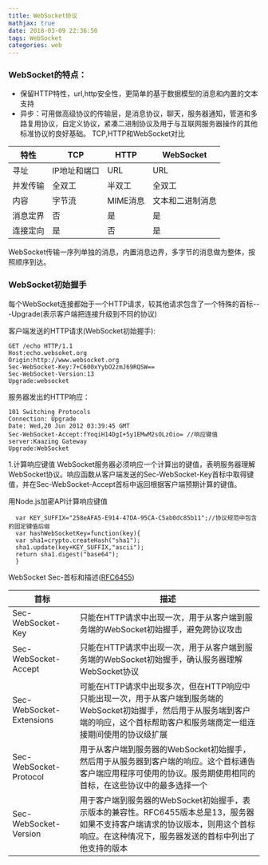 ```yaml
---
title: WebSocket协议
mathjax: true
date: 2018-03-09 22:36:50
tags: WebSocket
categories: web
---
```

### WebSocket的特点：
- 保留HTTP特性，url,http安全性，更简单的基于数据模型的消息和内置的文本支持
- 异步：可用做高级协议的传输层，是消息协议，聊天，服务器通知，管道和多路复用协议，自定义协议，紧凑二进制协议及用于与互联网服务器操作的其他标准协议的良好基础。
TCP,HTTP和WebSocket对比

特性|TCP|HTTP|WebSocket
--|--|--|--
寻址|IP地址和端口|URL|URL
并发传输|全双工|半双工|全双工
内容|字节流|MIME消息|文本和二进制消息
消息定界|否|是|是
连接定向|是|否|是
<!--more-->
WebSocket传输一序列单独的消息，内置消息边界，多字节的消息做为整体，按照顺序到达。
### WebSocket初始握手
每个WebSocket连接都始于一个HTTP请求，较其他请求包含了一个特殊的首标---Upgrade(表示客户端把连接升级到不同的协议)

客户端发送的HTTP请求(WebSocket初始握手):
```
GET /echo HTTP/1.1
Host:echo.websoket.org
Origin:http://www.websocket.org
Sec-WebSocket-Key:7+C600xYybO2zmJ69RQSW==
Sec-WebSocket-Version:13
Upgrade:websocket
```
服务器发出的HTTP响应：
```
101 Switching Protocols
Connection: Upgrade
Date: Wed,20 Jun 2012 03:39:45 GMT
Sec-WebSocket-Accept:fYoqiH14DgI+5y1EMwM2sOLzOio= //响应键值
server:Kaazing Gateway
Upgrade:WebSocket
```
1.计算响应键值
  WebSocket服务器必须响应一个计算出的键值，表明服务器理解WebSocket协议。响应函数从客户端发送的Sec-WebSocket-Key首标中取得键值，并在Sec-WebSocket-Accept首标中返回根据客户端预期计算的键值。
  
  用Node.js加密API计算响应键值
  ```
    var KEY_SUFFIX="258eAFA5-E914-47DA-95CA-C5ab0dc85b11";//协议规范中包含的固定键值后缀
    var hashWebSocketKey=function(key){
    var sha1=crypto.createHash("sha1");
    sha1.update(key+KEY_SUFFIX,"ascii");
    return sha1.digest("base64");
    }
  ```
  WebSocket Sec-首标和描述([RFC6455](https://tools.ietf.org/html/rfc6455))
  
  首标|描述
  --|--
  Sec-WebSocket-Key|只能在HTTP请求中出现一次，用于从客户端到服务端的WebSocket初始握手，避免跨协议攻击
  Sec-WebSocket-Accept|只能在HTTP请求中出现一次，用于从客户端到服务端的WebSocket初始握手，确认服务器理解WebSocket协议
  Sec-WebSocket-Extensions|可能在HTTP请求中出现多次，但在HTTP响应中只能出现一次，用于从客户端到服务端的WebSocket初始握手，然后用于从服务端到客户端的响应，这个首标帮助客户和服务端商定一组连接期间使用的协议级扩展
  Sec-WebSocket-Protocol|用于从客户端到服务器的WebSocket初始握手，然后用于从服务器到客户端的响应。这个首标通告客户端应用程序可使用的协议。服务期使用相同的首标，在这些协议中的最多选择一个
  Sec-WebSocket-Version|用于客户端到服务器的WebSocket初始握手，表示版本的兼容性。RFC6455版本总是13，服务器如果不支持客户端请求的协议版本，则用这个首标响应。在这种情况下，服务器发送的首标中列出了他支持的版本
  
  